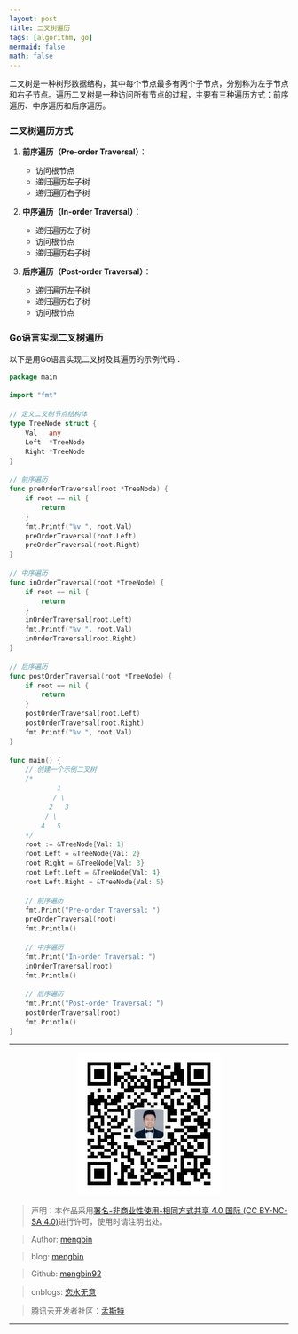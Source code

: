 ```yaml
---
layout: post
title: 二叉树遍历
tags: [algorithm, go]
mermaid: false
math: false
---  
```


二叉树是一种树形数据结构，其中每个节点最多有两个子节点，分别称为左子节点和右子节点。遍历二叉树是一种访问所有节点的过程，主要有三种遍历方式：前序遍历、中序遍历和后序遍历。

### 二叉树遍历方式

1. **前序遍历（Pre-order Traversal）**：
   - 访问根节点
   - 递归遍历左子树
   - 递归遍历右子树

2. **中序遍历（In-order Traversal）**：
   - 递归遍历左子树
   - 访问根节点
   - 递归遍历右子树

3. **后序遍历（Post-order Traversal）**：
   - 递归遍历左子树
   - 递归遍历右子树
   - 访问根节点

### Go语言实现二叉树遍历

以下是用Go语言实现二叉树及其遍历的示例代码：

```go
package main

import "fmt"

// 定义二叉树节点结构体
type TreeNode struct {
    Val   any
    Left  *TreeNode
    Right *TreeNode
}

// 前序遍历
func preOrderTraversal(root *TreeNode) {
    if root == nil {
        return
    }
    fmt.Printf("%v ", root.Val)
    preOrderTraversal(root.Left)
    preOrderTraversal(root.Right)
}

// 中序遍历
func inOrderTraversal(root *TreeNode) {
    if root == nil {
        return
    }
    inOrderTraversal(root.Left)
    fmt.Printf("%v ", root.Val)
    inOrderTraversal(root.Right)
}

// 后序遍历
func postOrderTraversal(root *TreeNode) {
    if root == nil {
        return
    }
    postOrderTraversal(root.Left)
    postOrderTraversal(root.Right)
    fmt.Printf("%v ", root.Val)
}

func main() {
    // 创建一个示例二叉树
    /*
            1
           / \
          2   3
         / \
        4   5
    */
    root := &TreeNode{Val: 1}
    root.Left = &TreeNode{Val: 2}
    root.Right = &TreeNode{Val: 3}
    root.Left.Left = &TreeNode{Val: 4}
    root.Left.Right = &TreeNode{Val: 5}

    // 前序遍历
    fmt.Print("Pre-order Traversal: ")
    preOrderTraversal(root)
    fmt.Println()

    // 中序遍历
    fmt.Print("In-order Traversal: ")
    inOrderTraversal(root)
    fmt.Println()

    // 后序遍历
    fmt.Print("Post-order Traversal: ")
    postOrderTraversal(root)
    fmt.Println()
}
```

---

<div align="center">
  <img src="../img/qrcode_wechat.jpg" alt="孟斯特">
</div>

> 声明：本作品采用[署名-非商业性使用-相同方式共享 4.0 国际 (CC BY-NC-SA 4.0)](https://creativecommons.org/licenses/by-nc-sa/4.0/deed.zh)进行许可，使用时请注明出处。  

> Author: [mengbin](mengbin1992@outlook.com)  

> blog: [mengbin](https://mengbin.top)  

> Github: [mengbin92](https://mengbin92.github.io/)  

> cnblogs: [恋水无意](https://www.cnblogs.com/lianshuiwuyi/)  

> 腾讯云开发者社区：[孟斯特](https://cloud.tencent.com/developer/user/6649301)  

---
